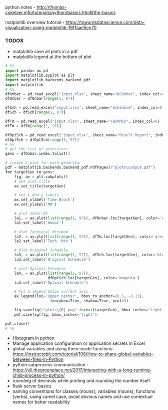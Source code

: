 python notes -  http://thomas-cokelaer.info/tutorials/python/basics.html#the-basics

matplotlib overview tutorial - https://towardsdatascience.com/data-visualization-using-matplotlib-16f1aae5ce70


### TODOS
* matplotlib save all plots in a pdf
* matplotlib legend at the bottom of plot
```python
# %%
import pandas as pd
import matplotlib.pyplot as plt
import matplotlib.backends.backend_pdf
import matplotlib
# %%
dfOnbar = pd.read_excel("input.xlsx", sheet_name="DCOnbar", index_col=0)
dfOnbar = dfOnbar[range(1, 97)]

dfSch = pd.read_excel("input.xlsx", sheet_name="Schedule", index_col=0)
dfSch = dfSch[range(1, 97)]

dfTm = pd.read_excel("input.xlsx", sheet_name="TechMin", index_col=0)
dfTm = dfTm[range(1, 97)]

dfOptSch = pd.read_excel("input.xlsx", sheet_name="Result Report", index_col=0)
dfOptSch = dfOptSch[range(1, 97)]
# %%
# get the list of generators
gens = dfOnbar.index.tolist()

# create a plot for each generator
pdf = matplotlib.backends.backend_pdf.PdfPages(r"plots\output.pdf")
for targetGen in gens:
    fig, ax = plt.subplots()
    # set plot title
    ax.set_title(targetGen)

    # set x and y labels
    ax.set_xlabel('Time Block')
    ax.set_ylabel('MW')

    # plot onbar DC
    la1, = ax.plot(list(range(1, 97)), dfOnbar.loc[targetGen], color='orange')
    la1.set_label('Onbar')

    # plot Technical Minimum
    la2, = ax.plot(list(range(1, 97)), dfTm.loc[targetGen], color='green')
    la2.set_label('Tech. Min')

    # plot Original Schedule
    la3, = ax.plot(list(range(1, 97)), dfSch.loc[targetGen], color='blue')
    la3.set_label('Original Schedule')

    # plot Optimal Schedule
    la4, = ax.plot(list(range(1, 97)),
                   dfOptSch.loc[targetGen], color='magenta')
    la4.set_label('Optimal Schedule')

    # Put a legend below current axis
    ax.legend(loc='upper center', bbox_to_anchor=(0.5, -0.15),
                    fancybox=True, shadow=True, ncol=3)

    fig.savefig(r"plots\{0}.png".format(targetGen), bbox_inches='tight')
    pdf.savefig(fig, bbox_inches='tight')

pdf.close()
# %%
```
* Histogram in python
* Manage application configuration or application secrets in Excel  
* global variables and using them inside functions- https://instructobit.com/tutorial/108/How-to-share-global-variables-between-files-in-Python
* python subprocess communication - https://eli.thegreenplace.net/2017/interacting-with-a-long-running-child-process-in-python/
* rounding of decimals while printing and rounding the number itself
* flask server basics
* naming conventions for classes (nouns), variables (nouns), functions (verbs), using camel case, avoid obvious names and use contextual names for better readability



<!--stackedit_data:
eyJoaXN0b3J5IjpbLTIwOTg1NDYyMDAsLTExOTM5ODk4NzAsOT
kwNTEzMTExLC04ODExMzgzODEsLTk4OTQ3NzI2MSwtMjA1NjQw
NTU1MCwtOTc4NjczNDEsLTMyMzk4ODE0OSwtMTkyMzc2Mzk0Ny
wzOTQ1Mzc4NjksLTEzOTE0OTU2MDUsLTIyMTg4OTk3NSw2NjE2
NzQwMTQsOTI2Nzk1MzA0LC0zOTg1NDI2MDAsMTE3MjIzNjI4My
wxODUyMDA2MDI1LDIxMjE1NzcxNCwtNzc0ODYwMTQzLC01MjA0
NzE5MzhdfQ==
-->